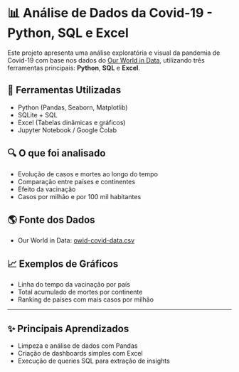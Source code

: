 # 📊 Análise de Dados da Covid-19 - Python, SQL e Excel

Este projeto apresenta uma análise exploratória e visual da pandemia de Covid-19 com base nos dados do [Our World in Data](https://ourworldindata.org/covid-deaths), utilizando três ferramentas principais: **Python**, **SQL** e **Excel**.

## 🧰 Ferramentas Utilizadas
- Python (Pandas, Seaborn, Matplotlib)
- SQLite + SQL
- Excel (Tabelas dinâmicas e gráficos)
- Jupyter Notebook / Google Colab

## 🔍 O que foi analisado
- Evolução de casos e mortes ao longo do tempo
- Comparação entre países e continentes
- Efeito da vacinação
- Casos por milhão e por 100 mil habitantes

## 🌎 Fonte dos Dados
- Our World in Data: [owid-covid-data.csv](https://covid.ourworldindata.org/data/owid-covid-data.csv)

## 📈 Exemplos de Gráficos
- Linha do tempo da vacinação por país
- Total acumulado de mortes por continente
- Ranking de países com mais casos por milhão

---

## ✨ Principais Aprendizados

- Limpeza e análise de dados com Pandas
- Criação de dashboards simples com Excel
- Execução de queries SQL para extração de insights

